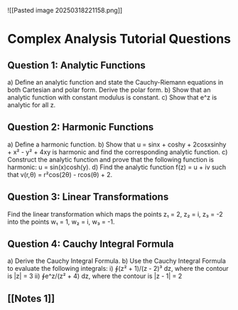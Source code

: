 
![[Pasted image 20250318221158.png]]

# Complex Analysis Tutorial Questions

## Question 1: Analytic Functions

a) Define an analytic function and state the Cauchy-Riemann equations in both Cartesian and polar form. Derive the polar form. b) Show that an analytic function with constant modulus is constant. c) Show that e^z is analytic for all z.

## Question 2: Harmonic Functions

a) Define a harmonic function. b) Show that u = sinx + coshy + 2cosxsinhy + x² - y² + 4xy is harmonic and find the corresponding analytic function. c) Construct the analytic function and prove that the following function is harmonic: u = sin(x)cosh(y). d) Find the analytic function f(z) = u + iv such that v(r,θ) = r²cos(2θ) - rcos(θ) + 2.

## Question 3: Linear Transformations

Find the linear transformation which maps the points z₁ = 2, z₂ = i, z₃ = -2 into the points w₁ = 1, w₂ = i, w₃ = -1.

## Question 4: Cauchy Integral Formula

a) Derive the Cauchy Integral Formula. b) Use the Cauchy Integral Formula to evaluate the following integrals: i) ∮(z² + 1)/(z - 2)³ dz, where the contour is |z| = 3 ii) ∮e^z/(z² + 4) dz, where the contour is |z - 1| = 2



## [[Notes 1]]




